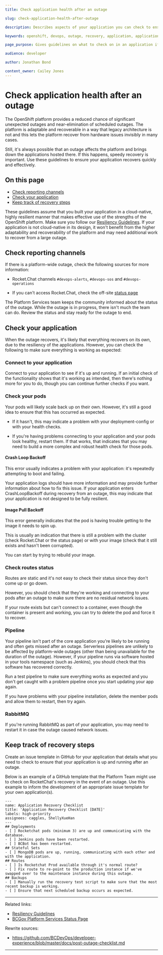 ```yaml
---
title: Check application health after an outage

slug: check-application-health-after-outage

description: Describes aspects of your application you can check to ensure they're up and running after an outage.

keywords: openshift, devops, outage, recovery, application, application health

page_purpose: Gives guidelines on what to check on in an application if there has a platform-wide outage.

audience: developer

author: Jonathan Bond

content_owner: Cailey Jones
---
```


# Check application health after an outage

The OpenShift platform provides a reduced chance of significant unexpected outages and near-elimination of scheduled outages. The platform is adaptable and recoverable in a way that legacy architecture is not and this lets the platform recover from hardware issues invisibly in many cases.

Still, it's always possible that an outage affects the platform and brings down the applications hosted there. If this happens, speedy recovery is important. Use these guidelines to ensure your application recovers quickly and effectively.

## On this page
- [Check reporting channels](#check-channels)
- [Check your application](#check-application)
- [Keep track of recovery steps](#keep-track)

These guidelines assume that you built your application in a cloud-native, highly resilient manner that makes effective use of the strengths of the OpenShift platform. Make sure you follow our [Resiliency Guidelines](https://developer.gov.bc.ca/Developer-Tools/Resiliency-Guidelines). If your application is not cloud-native in its design, it won't benefit from the higher adaptability and recoverability of the platform and may need additional work to recover from a large outage.

## Check reporting channels<a name="check-channels"></a>

If there is a platform-wide outage, check the following sources for more information:

- Rocket.Chat channels `#devops-alerts`, `#devops-sos` and `#devops-operations`

- If you can't access Rocket.Chat, check the off-site [status page](https://status.developer.gov.bc.ca)

The Platform Services team keeps the community informed about the status of the outage. While the outage is in progress, there isn't much the team can do. Review the status and stay ready for the outage to end.

## Check your application<a name="check-application"></a>

When the outage recovers, it's likely that everything recovers on its own, due to the resiliency of the applications. However, you can check the following to make sure everything is working as expected:

### Connect to your application

Connect to your application to see if it's up and running. If an initial check of the functionality shows that it's working as intended, then there's nothing more for you to do, though you can continue further checks if you want.

### Check your pods

Your pods will likely scale back up on their own. However, it's still a good idea to ensure that this has occurred as expected.

- If it hasn't, this may indicate a problem with your deployment-config or with your health checks.

- If you're having problems connecting to your application and your pods look healthy, restart them. If that works, that indicates that you may need to build a more complex and robust health check for those pods.

#### Crash Loop Backoff
This error usually indicates a problem with your application: it's repeatedly attempting to boot and failing.

Your application logs should have more information and may provide further information about how to fix this issue. If your application enters CrashLoopBackoff during recovery from an outage, this may indicate that your application is not designed to be fully resilient.

#### Image Pull Backoff
This error generally indicates that the pod is having trouble getting to the image it needs to spin up.

This is usually an indication that there is still a problem with the cluster (check Rocket.Chat or the status page) or with your image (check that it still exists and hasn't been corrupted).

You can start by trying to rebuild your image.

### Check routes status

Routes are static and it's not easy to check their status since they don't come up or go down.

However, you should check that they're working and connecting to your pods after an outage to make sure there are no residual network issues.

If your route exists but can't connect to a container, even though the container is present and working, you can try to delete the pod and force it to recover.

### Pipeline

Your pipeline isn't part of the core application you're likely to be running and often gets missed after an outage. Serverless pipelines are unlikely to be affected by platform-wide outages (other than being unavailable for the duration of the outage). However, if your pipeline runs via software hosted in your tools namespace (such as Jenkins), you should check that this software has recovered correctly.

Run a test pipeline to make sure everything works as expected and you don't get caught with a problem pipeline once you start updating your app again.

If you have problems with your pipeline installation, delete the member pods and allow them to restart, then try again.

### RabbitMQ

If you're running RabbitMQ as part of your application, you may need to restart it in case the outage caused network issues.

## Keep track of recovery steps<a name="keep-track"></a>

Create an issue template in GitHub for your application that details what you need to check to ensure that your application is up and running after an outage.

Below is an example of a GitHub template that the Platform Team might use to check on RocketChat's recovery in the event of an outage. Use this example to inform the development of an appropriate issue template for your own application(s).

```
---
name: Application Recovery Checklist
title: 'Application Recovery Checklist [DATE]'
labels: high-priority
assignees: caggles, ShellyXueHan
---
## Deployments
- [ ] Rocketchat pods (minimum 3) are up and communicating with the database.
- [ ] Jenkins pods have been restarted.
- [ ] BCBot has been restarted.
## Stateful Sets
- [ ] MongoDB pods are up, running, communicating with each other and with the application.
## Routes
- [ ] Is Rocketchat Prod available through it's normal route?
- [ ] Fix route to re-point to the production instance if we've swapped over to the maintenace instance during this outage.
## Backups
- [ ] Manually run the recovery test script to make sure that the most recent backup is working.
- [ ] Ensure that next scheduled backup occurs as expected.
```

---
Related links:
* [Resiliency Guidelines](https://developer.gov.bc.ca/Developer-Tools/Resiliency-Guidelines)
* [BCGov Platform Services Status Page](https://status.developer.gov.bc.ca)

Rewrite sources:
* https://github.com/BCDevOps/developer-experience/blob/master/docs/post-outage-checklist.md
---
